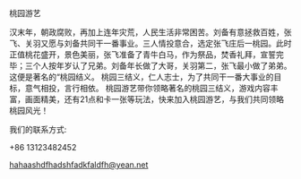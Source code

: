 桃园游艺

汉末年，朝政腐败，再加上连年灾荒，人民生活非常困苦。刘备有意拯救百姓，张飞、关羽又愿与刘备共同干一番事业。三人情投意合，选定张飞庄后一桃园。此时正值桃花盛开，景色美丽，张飞准备了青牛白马，作为祭品，焚香礼拜，宣誓完毕；三个人按年岁认了兄弟。刘备年长做了大哥，关羽第二，张飞最小做了弟弟。这便是著名的“桃园结义。
桃园三结义，仁人志士，为了共同干一番大事业的目标，意气相投，言行相依。
桃园游艺带你领略著名的桃园三结义，游戏内容丰富，画面精美，还有21点和卡一张等玩法，快来加入桃园游艺，与我们共同领略桃园风光！

我们的联系方式:

+86 13123482452

hahaashdfhadshfadkfaldfh@yean.net
